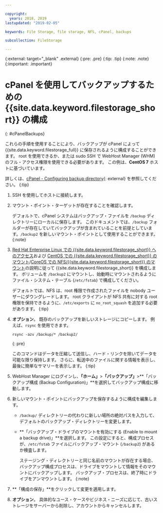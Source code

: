 ```yaml
---

copyright:
  years: 2018, 2019
lastupdated: "2019-02-05"

keywords: File Storage, file storage, NFS, cPanel, backups

subcollection: FileStorage

---
```

{:external: target="_blank" .external}
{:pre: .pre}
{:tip: .tip}
{:note: .note}
{:important: .important}

# cPanel を使用してバックアップするための {{site.data.keyword.filestorage_short}} の構成
{: #cPanelBackups}

これらの手順を使用することにより、バックアップが cPanel によって {{site.data.keyword.filestorage_full}} に保存されるように構成することができます。 root を使用できるか、または sudo SSH で WebHost Manager (WHM) のフル・アクセス権限を使用できる必要があります。 この例は、**CentOS 7** ホストに基づいています。

詳しくは、[cPanel - Configuring backup directory](https://docs.cpanel.net/display/68Docs/Backup+Configuration#BackupConfiguration-ConfigureBackupDirectory){: external} を参照してください。
{:tip}

1. SSH を使用してホストに接続します。
2. マウント・ポイント・ターゲットが存在することを確認します。 <br />

   デフォルトで、cPanel システムはバックアップ・ファイルを `/backup` ディレクトリーにローカルに保存します。 このドキュメントでは、`/backup` フォルダーが存在していてバックアップが含まれていることを前提としています。`/backup2` を新しいマウント・ポイントとして使用することができます。
   {:note}

3. [Red Hat Enterprise Linux での {{site.data.keyword.filestorage_short}} へのアクセス](/docs/infrastructure/FileStorage?topic=FileStorage-mountingLinux)および [CentOS での {{site.data.keyword.filestorage_short}} のマウント](/docs/infrastructure/FileStorage?topic=FileStorage-mountingCentOS)/[CoreOS での NFS/{{site.data.keyword.filestorage_short}} のマウント](/docs/infrastructure/FileStorage?topic=FileStorage-mountingCoreOS)の説明に従って {{site.data.keyword.filestorage_short}} を構成します。 ボリュームを `/backup2` にマウントし、始動時にマウントされるようにファイル・システム・テーブル (`/etc/fstab`) で構成してください。 <br />

   デフォルトでは、NFS は、root 権限で作成されたファイルを nobody ユーザーにダウングレードします。 root クライアントが NFS 共有に対する root 権限を保持できるように、`/etc/exports` に `no_root_squash` を追加する必要があります。
   {:tip}

4. **オプション**。 既存のバックアップを新しいストレージにコピーします。 例えば、`rsync` を使用できます。
   ```
   rsync -azv /backup/* /backup2/
   ```
   {: pre}

    このコマンドはデータを圧縮して送信し、ハード・リンクを除いてデータを可能な限り保持します。 さらに、転送中のファイルに関する情報を表示し、最後に簡単なサマリーを表示します。
    {:tip}

5. WebHost Manager にログインし、**「ホーム」**>**「バックアップ」**>**「バックアップ構成 (Backup Configuration)」**を選択してバックアップ構成に移動します。

6. 新しいマウント・ポイントにバックアップを保存するように構成を編集します。
    - `/backup/` ディレクトリーの代わりに新しい場所の絶対パスを入力して、デフォルトのバックアップ・ディレクトリーを変更します。
    - **「バックアップ・ドライブのマウントを有効にする (Enable to mount a backup drive)」**を選択します。 この設定にすると、構成プロセスが、`/etc/fstab` ファイルにバックアップ・マウント (`/backup2`) があるか検査します。 <br />

      ステージング・ディレクトリーと同じ名前のマウントが存在する場合、バックアップ構成プロセスは、ドライブをマウントして情報をそのマウントにバックアップします。 バックアップ・プロセスは、終了時にドライブをアンマウントします。
      {:note}
7. **「構成の保存」**をクリックして変更を適用します。
8. **オプション**。 具体的なユース・ケースやビジネス・ニーズに応じて、古いストレージをサーバーから削除し、アカウントからキャンセルします。
